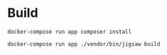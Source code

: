 # Build

```
docker-compose run app composer install
```

```
docker-compose run app ./vendor/bin/jigsaw build
```
